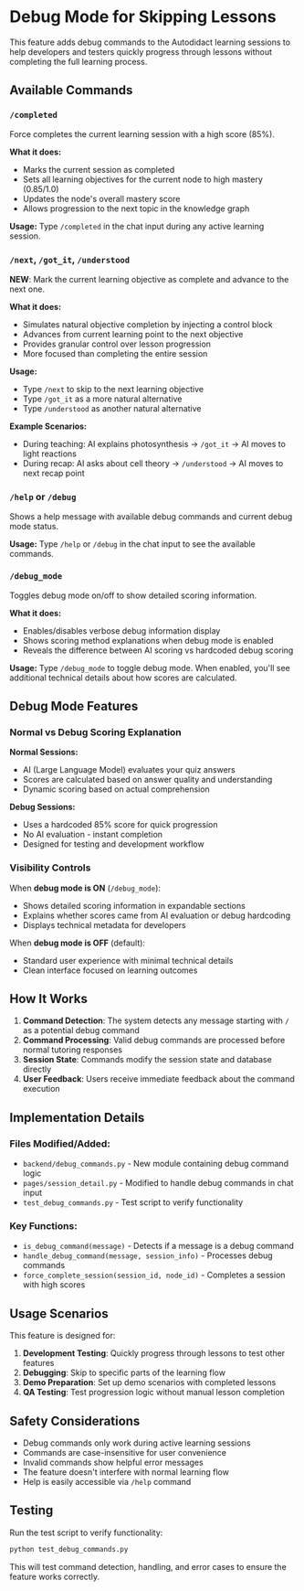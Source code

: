 # Debug Mode for Skipping Lessons

This feature adds debug commands to the Autodidact learning sessions to help developers and testers quickly progress through lessons without completing the full learning process.

## Available Commands

### `/completed`
Force completes the current learning session with a high score (85%).

**What it does:**
- Marks the current session as completed
- Sets all learning objectives for the current node to high mastery (0.85/1.0)
- Updates the node's overall mastery score
- Allows progression to the next topic in the knowledge graph

**Usage:**
Type `/completed` in the chat input during any active learning session.

### `/next`, `/got_it`, `/understood`
**NEW**: Mark the current learning objective as complete and advance to the next one.

**What it does:**
- Simulates natural objective completion by injecting a control block
- Advances from current learning point to the next objective
- Provides granular control over lesson progression
- More focused than completing the entire session

**Usage:**
- Type `/next` to skip to the next learning objective
- Type `/got_it` as a more natural alternative
- Type `/understood` as another natural alternative

**Example Scenarios:**
- During teaching: AI explains photosynthesis → `/got_it` → AI moves to light reactions
- During recap: AI asks about cell theory → `/understood` → AI moves to next recap point

### `/help` or `/debug`
Shows a help message with available debug commands and current debug mode status.

**Usage:**
Type `/help` or `/debug` in the chat input to see the available commands.

### `/debug_mode`
Toggles debug mode on/off to show detailed scoring information.

**What it does:**
- Enables/disables verbose debug information display
- Shows scoring method explanations when debug mode is enabled
- Reveals the difference between AI scoring vs hardcoded debug scoring

**Usage:**
Type `/debug_mode` to toggle debug mode. When enabled, you'll see additional technical details about how scores are calculated.

## Debug Mode Features

### Normal vs Debug Scoring Explanation

**Normal Sessions:**
- AI (Large Language Model) evaluates your quiz answers
- Scores are calculated based on answer quality and understanding
- Dynamic scoring based on actual comprehension

**Debug Sessions:**
- Uses a hardcoded 85% score for quick progression  
- No AI evaluation - instant completion
- Designed for testing and development workflow

### Visibility Controls

When **debug mode is ON** (`/debug_mode`):
- Shows detailed scoring information in expandable sections
- Explains whether scores came from AI evaluation or debug hardcoding
- Displays technical metadata for developers

When **debug mode is OFF** (default):
- Standard user experience with minimal technical details
- Clean interface focused on learning outcomes

## How It Works

1. **Command Detection**: The system detects any message starting with `/` as a potential debug command
2. **Command Processing**: Valid debug commands are processed before normal tutoring responses  
3. **Session State**: Commands modify the session state and database directly
4. **User Feedback**: Users receive immediate feedback about the command execution

## Implementation Details

### Files Modified/Added:
- `backend/debug_commands.py` - New module containing debug command logic
- `pages/session_detail.py` - Modified to handle debug commands in chat input
- `test_debug_commands.py` - Test script to verify functionality

### Key Functions:
- `is_debug_command(message)` - Detects if a message is a debug command
- `handle_debug_command(message, session_info)` - Processes debug commands
- `force_complete_session(session_id, node_id)` - Completes a session with high scores

## Usage Scenarios

This feature is designed for:

1. **Development Testing**: Quickly progress through lessons to test other features
2. **Debugging**: Skip to specific parts of the learning flow
3. **Demo Preparation**: Set up demo scenarios with completed lessons
4. **QA Testing**: Test progression logic without manual lesson completion

## Safety Considerations

- Debug commands only work during active learning sessions
- Commands are case-insensitive for user convenience
- Invalid commands show helpful error messages
- The feature doesn't interfere with normal learning flow
- Help is easily accessible via `/help` command

## Testing

Run the test script to verify functionality:

```bash
python test_debug_commands.py
```

This will test command detection, handling, and error cases to ensure the feature works correctly.